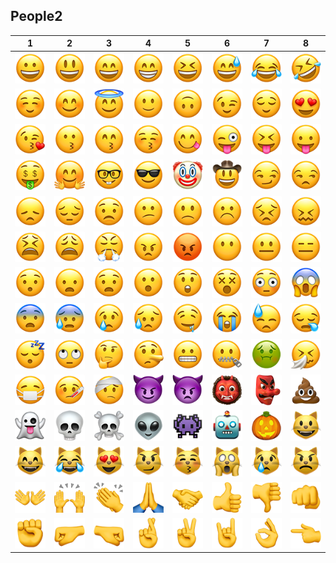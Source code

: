 People2
----
|1|2|3|4|5|6|7|8|
|:-:|:-:|:-:|:-:|:-:|:-:|:-:|:-:|
|![](People2/people2_row1_1.png)|![](People2/people2_row1_2.png)|![](People2/people2_row1_3.png)|![](People2/people2_row1_4.png)|![](People2/people2_row1_5.png)|![](People2/people2_row1_6.png)|![](People2/people2_row1_7.png)|![](People2/people2_row1_8.png)|
|![](People2/people2_row2_1.png)|![](People2/people2_row2_2.png)|![](People2/people2_row2_3.png)|![](People2/people2_row2_4.png)|![](People2/people2_row2_5.png)|![](People2/people2_row2_6.png)|![](People2/people2_row2_7.png)|![](People2/people2_row2_8.png)|
|![](People2/people2_row3_1.png)|![](People2/people2_row3_2.png)|![](People2/people2_row3_3.png)|![](People2/people2_row3_4.png)|![](People2/people2_row3_5.png)|![](People2/people2_row3_6.png)|![](People2/people2_row3_7.png)|![](People2/people2_row3_8.png)|
|![](People2/people2_row4_1.png)|![](People2/people2_row4_2.png)|![](People2/people2_row4_3.png)|![](People2/people2_row4_4.png)|![](People2/people2_row4_5.png)|![](People2/people2_row4_6.png)|![](People2/people2_row4_7.png)|![](People2/people2_row4_8.png)|
|![](People2/people2_row5_1.png)|![](People2/people2_row5_2.png)|![](People2/people2_row5_3.png)|![](People2/people2_row5_4.png)|![](People2/people2_row5_5.png)|![](People2/people2_row5_6.png)|![](People2/people2_row5_7.png)|![](People2/people2_row5_8.png)|
|![](People2/people2_row6_1.png)|![](People2/people2_row6_2.png)|![](People2/people2_row6_3.png)|![](People2/people2_row6_4.png)|![](People2/people2_row6_5.png)|![](People2/people2_row6_6.png)|![](People2/people2_row6_7.png)|![](People2/people2_row6_8.png)|
|![](People2/people2_row7_1.png)|![](People2/people2_row7_2.png)|![](People2/people2_row7_3.png)|![](People2/people2_row7_4.png)|![](People2/people2_row7_5.png)|![](People2/people2_row7_6.png)|![](People2/people2_row7_7.png)|![](People2/people2_row7_8.png)|
|![](People2/people2_row8_1.png)|![](People2/people2_row8_2.png)|![](People2/people2_row8_3.png)|![](People2/people2_row8_4.png)|![](People2/people2_row8_5.png)|![](People2/people2_row8_6.png)|![](People2/people2_row8_7.png)|![](People2/people2_row8_8.png)|
|![](People2/people2_row9_1.png)|![](People2/people2_row9_2.png)|![](People2/people2_row9_3.png)|![](People2/people2_row9_4.png)|![](People2/people2_row9_5.png)|![](People2/people2_row9_6.png)|![](People2/people2_row9_7.png)|![](People2/people2_row9_8.png)|
|![](People2/people2_row10_1.png)|![](People2/people2_row10_2.png)|![](People2/people2_row10_3.png)|![](People2/people2_row10_4.png)|![](People2/people2_row10_5.png)|![](People2/people2_row10_6.png)|![](People2/people2_row10_7.png)|![](People2/people2_row10_8.png)|
|![](People2/people2_row11_1.png)|![](People2/people2_row11_2.png)|![](People2/people2_row11_3.png)|![](People2/people2_row11_4.png)|![](People2/people2_row11_5.png)|![](People2/people2_row11_6.png)|![](People2/people2_row11_7.png)|![](People2/people2_row11_8.png)|
|![](People2/people2_row12_1.png)|![](People2/people2_row12_2.png)|![](People2/people2_row12_3.png)|![](People2/people2_row12_4.png)|![](People2/people2_row12_5.png)|![](People2/people2_row12_6.png)|![](People2/people2_row12_7.png)|![](People2/people2_row12_8.png)|
|![](People2/people2_row13_1.png)|![](People2/people2_row13_2.png)|![](People2/people2_row13_3.png)|![](People2/people2_row13_4.png)|![](People2/people2_row13_5.png)|![](People2/people2_row13_6.png)|![](People2/people2_row13_7.png)|![](People2/people2_row13_8.png)|
|![](People2/people2_row14_1.png)|![](People2/people2_row14_2.png)|![](People2/people2_row14_3.png)|![](People2/people2_row14_4.png)|![](People2/people2_row14_5.png)|![](People2/people2_row14_6.png)|![](People2/people2_row14_7.png)|![](People2/people2_row14_8.png)|
